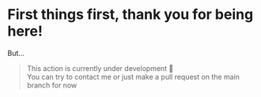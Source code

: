 # First things first, thank you for being here!
But...

> This action is currently under development :construction: <br />
> You can try to contact me or just make a pull request on the main branch for now
